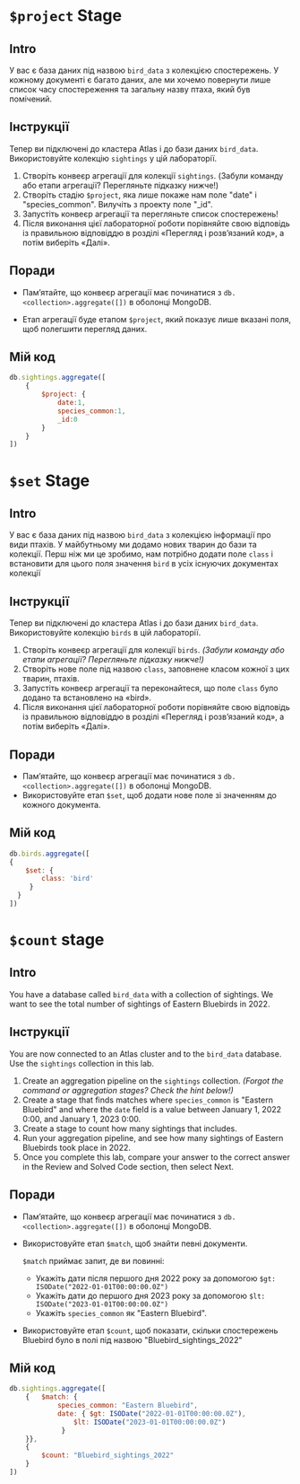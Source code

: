 # `$project` Stage

## Intro

У вас є база даних під назвою `bird_data` з колекцією спостережень. У кожному документі є багато даних, але ми хочемо повернути лише список часу спостереження та загальну назву птаха, який був помічений.

## Інструкції

Тепер ви підключені до кластера Atlas і до бази даних `bird_data`. Використовуйте колекцію `sightings`  у цій лабораторії.

1. Створіть конвеєр агрегації для колекції `sightings`. (Забули команду або етапи агрегації? Перегляньте підказку нижче!)
2. Створіть стадію `$project`, яка лише покаже нам поле "date" і "species_common". Вилучіть з проекту поле "_id".
3. Запустіть конвеєр агрегації та перегляньте список спостережень!
4. Після виконання цієї лабораторної роботи порівняйте свою відповідь із правильною відповіддю в розділі «Перегляд і розв’язаний код», а потім виберіть «Далі».

## Поради

- Пам’ятайте, що конвеєр агрегації має починатися з `db.<collection>.aggregate([])` в оболонці MongoDB.

- Етап агрегації буде етапом `$project`, який показує лише вказані поля, щоб полегшити перегляд даних.

## Мій код

```js
db.sightings.aggregate([
    {
        $project: {
        	date:1, 
        	species_common:1,
        	_id:0
    	}
    }
])
```

# `$set` Stage

## Intro

У вас є база даних під назвою `bird_data` з колекцією інформації про види птахів. У майбутньому ми додамо нових тварин до бази та колекції. Перш ніж ми це зробимо, нам потрібно додати поле `class` і встановити для цього поля значення `bird` в усіх існуючих документах колекції

## Інструкції

Тепер ви підключені до кластера Atlas і до бази даних `bird_data`. Використовуйте колекцію `birds` в цій лабораторії.

1. Створіть конвеєр агрегації для колекції `birds`. *(Забули команду або етапи агрегації? Перегляньте підказку нижче!)*
2. Створіть нове поле під назвою `class`, заповнене класом кожної з цих тварин, птахів.
3. Запустіть конвеєр агрегації та переконайтеся, що поле `class` було додано та встановлено на «bird».
4. Після виконання цієї лабораторної роботи порівняйте свою відповідь із правильною відповіддю в розділі «Перегляд і розв’язаний код», а потім виберіть «Далі».

## Поради

- Пам’ятайте, що конвеєр агрегації має починатися з `db.<collection>.aggregate([])` в оболонці MongoDB.
- Використовуйте етап `$set`, щоб додати нове поле зі значенням до кожного документа.

## Мій код

```js
db.birds.aggregate([
{
    $set: {
        class: 'bird'
     }
  }
])    
```



# `$count` stage

## Intro

You have a database called `bird_data` with a collection of sightings. We want to see the total number of sightings of Eastern Bluebirds in 2022.

## Інструкції

You are now connected to an Atlas cluster and to the `bird_data` database. Use the `sightings` collection in this lab.

1. Create an aggregation pipeline on the `sightings` collection. *(Forgot the command or aggregation stages? Check the hint below!)*
2. Create a stage that finds matches where `species_common` is "Eastern Bluebird" and where the `date` field is a value between January 1, 2022 0:00, and January 1, 2023 0:00.
3. Create a stage to count how many sightings that includes.
4. Run your aggregation pipeline, and see how many sightings of Eastern Bluebirds took place in 2022.
5. Once you complete this lab, compare your answer to the correct answer in the Review and Solved Code section, then select Next.

## Поради

- Пам’ятайте, що конвеєр агрегації має починатися з `db.<collection>.aggregate([])` в оболонці MongoDB.

- Використовуйте етап `$match`, щоб знайти певні документи.

   `$match` приймає запит, де ви повинні:

   - Укажіть дати після першого дня 2022 року за допомогою `$gt: ISODate("2022-01-01T00:00:00.0Z")`
   - Укажіть дати до першого дня 2023 року за допомогою `$lt: ISODate("2023-01-01T00:00:00.0Z")`
   - Укажіть `species_common` як "Eastern Bluebird".

- Використовуйте етап `$count`, щоб показати, скільки спостережень Bluebird було в полі під назвою "Bluebird_sightings_2022"

## Мій код

```js
db.sightings.aggregate([
    {	$match: { 
      		species_common: "Eastern Bluebird",
      		date: { $gt: ISODate("2022-01-01T00:00:00.0Z"),
      			$lt: ISODate("2023-01-01T00:00:00.0Z")
             }
    }},
    {
        $count: "Bluebird_sightings_2022" 
    }
])  
```

